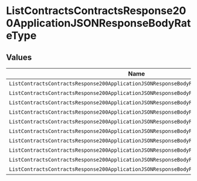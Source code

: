 # ListContractsContractsResponse200ApplicationJSONResponseBodyRateType


## Values

| Name                                                                                    | Value                                                                                   |
| --------------------------------------------------------------------------------------- | --------------------------------------------------------------------------------------- |
| `ListContractsContractsResponse200ApplicationJSONResponseBodyRateTypeFlatUpper`         | FLAT                                                                                    |
| `ListContractsContractsResponse200ApplicationJSONResponseBodyRateTypeFlatLower`         | flat                                                                                    |
| `ListContractsContractsResponse200ApplicationJSONResponseBodyRateTypePercentageUpper`   | PERCENTAGE                                                                              |
| `ListContractsContractsResponse200ApplicationJSONResponseBodyRateTypePercentageLower`   | percentage                                                                              |
| `ListContractsContractsResponse200ApplicationJSONResponseBodyRateTypeSubscriptionUpper` | SUBSCRIPTION                                                                            |
| `ListContractsContractsResponse200ApplicationJSONResponseBodyRateTypeSubscriptionLower` | subscription                                                                            |
| `ListContractsContractsResponse200ApplicationJSONResponseBodyRateTypeTieredUpper`       | TIERED                                                                                  |
| `ListContractsContractsResponse200ApplicationJSONResponseBodyRateTypeTieredLower`       | tiered                                                                                  |
| `ListContractsContractsResponse200ApplicationJSONResponseBodyRateTypeCustomUpper`       | CUSTOM                                                                                  |
| `ListContractsContractsResponse200ApplicationJSONResponseBodyRateTypeCustomLower`       | custom                                                                                  |